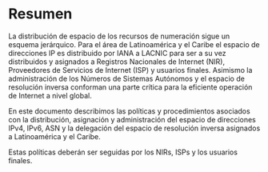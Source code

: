 # Resumen

La distribución de espacio de los recursos de numeración sigue un esquema jerárquico. Para el área de Latinoamérica y el Caribe el espacio de direcciones IP es distribuido por IANA a LACNIC para ser a su vez distribuidos y asignados a Registros Nacionales de Internet (NIR), Proveedores de Servicios de Internet (ISP) y usuarios finales. Asimismo la administración de los Números de Sistemas Autónomos y el espacio de resolución inversa conforman una parte crítica para la eficiente operación de Internet a nivel global.

En este documento describimos las políticas y procedimientos asociados con la distribución, asignación y administración del espacio de direcciones IPv4, IPv6, ASN y la delegación del espacio de resolución inversa asignados a Latinoamérica y el Caribe.

Estas políticas deberán ser seguidas por los NIRs, ISPs y los usuarios finales.